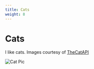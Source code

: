 ```yaml
---
title: Cats
weight: 8
---
```


# Cats
I like cats. Images courtesy of [TheCatAPI](https://thecatapi.com/)

![Cat Pic](https://thecatapi.com/api/images/get?format=src)